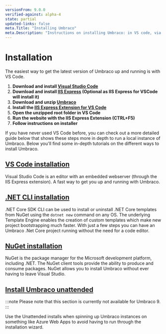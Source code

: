 ```yaml
---
versionFrom: 9.0.0
verified-against: alpha-4
state: partial
updated-links: false
meta.Title: "Installing Umbraco"
meta.Description: "Instructions on installing Umbraco: in VS code, via NuGet or on a Mac"
---
```


# Installation

The easiest way to get the latest version of Umbraco up and running is with VS Code.

1. **Download and install [Visual Studio Code](https://code.visualstudio.com/)**
1. **Download and install [IIS Express](https://www.microsoft.com/en-us/download/details.aspx?id=48264) (Optional as IIS Express for VSCode will install it)**
1. **Download and unzip [Umbraco](https://our.umbraco.com/download)**
1. **Install the [IIS Express Extension for VS Code](https://marketplace.visualstudio.com/items?itemName=warren-buckley.iis-express)**
1. **Open the unzipped root folder in VS Code**
1. **Run the website with the IIS Express Extension (CTRL+F5)**
1. **Follow instructions on installer**

If you have never used VS Code before, you can check out a more detailed guide below that shows these steps more in depth to run a local instance of Umbraco.
Below you'll find some in-depth tutorials on the different ways to install Umbraco.

## [VS Code installation](install-umbraco-with-vs-code-v9.md)

Visual Studio Code is an editor with an embedded webserver (through the IIS Express extension). A fast way to get you up and running with Umbraco.

## [.NET CLI installation](install-umbraco-with-templates.md)

.NET Core SDK CLI can be used to install or uninstall .NET Core templates from NuGet using the `dotnet new` command on any OS. The underlying Template Engine enables the creation of custom templates which make new project bootstrapping much faster. With just a few steps you can have an Umbraco .Net Core project running without the need for a code editor.

## [NuGet installation](install-umbraco-with-nuget.md)

NuGet is the package manager for the Microsoft development platform, including .NET. The NuGet client tools provide the ability to produce and consume packages. NuGet allows you to install Umbraco without ever having to leave Visual Studio.

## [Install Umbraco unattended](Unattended-Install.md)

:::note
Please note that this section is currently not available for Umbraco 9.
:::

Use the Unattended installs when spinning up Umbraco instances on something like Azure Web Apps to avoid having to run through the installation wizard.
